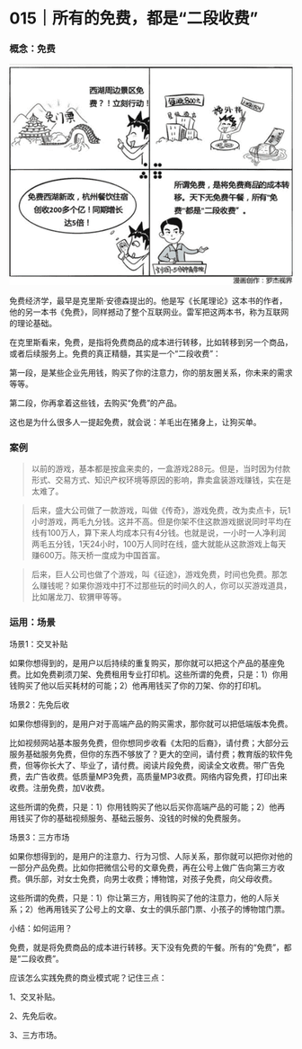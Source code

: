 # 015｜所有的免费，都是“二段收费”

### 概念：免费

![](img/49109524086c0d9c4428c667cad53d8e.jpg)

免费经济学，最早是克里斯·安德森提出的。他是写《长尾理论》这本书的作者，他的另一本书《免费》，同样撼动了整个互联网业。雷军把这两本书，称为互联网的理论基础。

在克里斯看来，免费，是指将免费商品的成本进行转移，比如转移到另一个商品，或者后续服务上。免费的真正精髓，其实是一个“二段收费”：

第一段，是某些企业先用钱，购买了你的注意力，你的朋友圈关系，你未来的需求等等。

第二段，你再拿着这些钱，去购买“免费”的产品。

这也是为什么很多人一提起免费，就会说：羊毛出在猪身上，让狗买单。

### 案例

> 以前的游戏，基本都是按盒来卖的，一盒游戏288元。但是，当时因为付款形式、交易方式、知识产权环境等原因的影响，靠卖盒装游戏赚钱，实在是太难了。

> 后来，盛大公司做了一款游戏，叫做《传奇》，游戏免费，改为卖点卡，玩1小时游戏，两毛九分钱。这并不高。但是你架不住这款游戏据说同时平均在线有100万人，算下来人均成本只有4分钱。也就是说，一小时一人净利润两毛五分钱，1天24小时，100万人同时在线，盛大就能从这款游戏上每天赚600万。陈天桥一度成为中国首富。

> 后来，巨人公司也做了个游戏，叫《征途》，游戏免费，时间也免费。那怎么赚钱呢？如果你游戏中打不过那些玩的时间久的人，你可以买游戏道具，比如屠龙刀、软猬甲等等。

### 运用：场景

场景1：交叉补贴

如果你想得到的，是用户以后持续的重复购买，那你就可以把这个产品的基座免费。比如免费剃须刀架、免费租用专业打印机。这些所谓的免费，只是：1）你用钱购买了他以后买耗材的可能；2）他再用钱买了你的刀架、你的打印机。

场景2：先免后收

如果你想得到的，是用户对于高端产品的购买需求，那你就可以把低端版本免费。

比如视频网站基本服务免费，但你想同步收看《太阳的后裔》，请付费；大部分云服务基础服务免费，但你的东西不够放了？更大的空间，请付费；教育版的软件免费，但等你长大了、毕业了，请付费。阅读片段免费，阅读全文收费。带广告免费，去广告收费。低质量MP3免费，高质量MP3收费。网络内容免费，打印出来收费。注册免费，加V收费。

这些所谓的免费，只是：1）你用钱购买了他以后买你高端产品的可能；2）他再用钱买了你的基础视频服务、基础云服务、没钱的时候的免费服务。

场景3：三方市场

如果你想得到的，是用户的注意力、行为习惯、人际关系，那你就可以把你对他的一部分产品免费。比如你把微信公号的文章免费，再在公号上做广告向第三方收费。俱乐部，对女士免费，向男士收费；博物馆，对孩子免费，向父母收费。

这些所谓的免费，只是：1）你让第三方，用钱购买了他的注意力，他的人际关系；2）他再用钱买了公号上的文章、女士的俱乐部门票、小孩子的博物馆门票。

小结：如何运用？

免费，就是将免费商品的成本进行转移。天下没有免费的午餐。所有的“免费”，都是“二段收费”。

应该怎么实践免费的商业模式呢？记住三点：

1、交叉补贴。

2、先免后收。

3、三方市场。